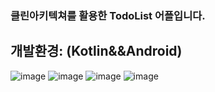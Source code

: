 ### 클린아키텍쳐를 활용한 TodoList 어플입니다.
## 개발환경: (Kotlin&&Android)

![image](https://user-images.githubusercontent.com/93872496/158181320-438a7825-4ce5-4c51-a3da-124d47e568a9.png)
![image](https://user-images.githubusercontent.com/93872496/158181334-9e0844a2-5b96-4dbf-bb10-87684dd22342.png)
![image](https://user-images.githubusercontent.com/93872496/158181344-03fdf436-85b8-4fcf-adb7-73a5ba9630ed.png)
![image](https://user-images.githubusercontent.com/93872496/158181355-4114154d-b1a5-4892-bd02-49619a030ebe.png)
